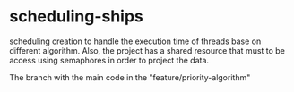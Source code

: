# scheduling-ships
scheduling creation to handle the execution time of threads base on different algorithm. Also, the project has a shared resource that must to be access using semaphores in order to project the data.


The branch with the main code in the "feature/priority-algorithm"
